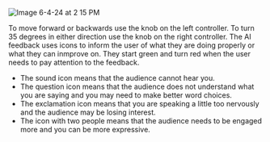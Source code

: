 ![Image 6-4-24 at 2 15 PM](https://github.com/nickzahlis/190I-Project/assets/108090479/8905b5c2-e52a-41ca-90ce-a9a5d1cf5b1e)

To move forward or backwards use the knob on the left controller. To turn 35 degrees in either direction use the knob on the right controller. The AI feedback uses icons to inform the user of what they are doing properly or 
what they can inmprove on. They start green and turn red when the user needs to pay attention to the feedback.
  - The sound icon means that the audience cannot hear you.
  - The question icon means that the audience does not understand what you are saying and you may need to make better word choices.
  - The exclamation icon means that you are speaking a little too nervously and the audience may be losing interest.
  - The icon with two people means that the audience needs to be engaged more and you can be more expressive.

